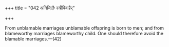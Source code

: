 +++
title = "042 अनिन्दितैः स्त्रीविवाहैर्"

+++

From unblamable marriages unblamable offspring is born to men; and from blameworthy marriages blameworthy child. One should therefore avoid the blamable marriages.—(42)
